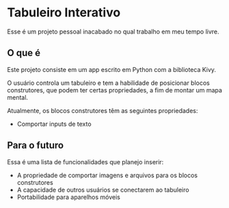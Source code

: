 # Tabuleiro Interativo

Esse é um projeto pessoal inacabado no qual trabalho em meu tempo livre.

## O que é

Este projeto consiste em um app escrito em Python com a biblioteca Kivy.

O usuário controla um tabuleiro e tem a habilidade de posicionar blocos construtores, que podem ter certas propriedades, a fim de montar um mapa mental.

Atualmente, os blocos construtores têm as seguintes propriedades:
- Comportar inputs de texto

## Para o futuro

Essa é uma lista de funcionalidades que planejo inserir:
- A propriedade de comportar imagens e arquivos para os blocos construtores
- A capacidade de outros usuários se conectarem ao tabuleiro
- Portabilidade para aparelhos móveis
